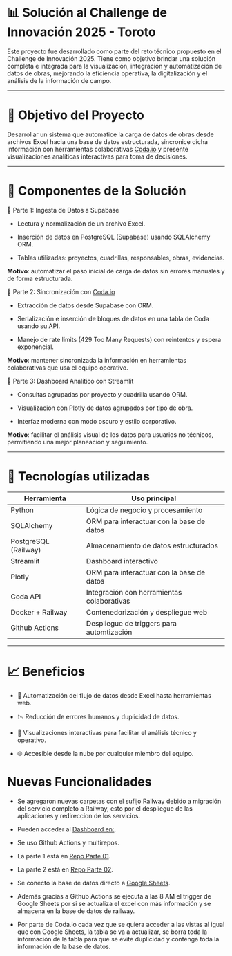 # 📊 Solución al Challenge de Innovación 2025 - Toroto

Este proyecto fue desarrollado como parte del reto técnico propuesto en el Challenge de Innovación 2025. Tiene como objetivo brindar una solución completa e integrada para la visualización, integración y automatización de datos de obras, mejorando la eficiencia operativa, la digitalización y el análisis de la información de campo.

---
# 🚀 Objetivo del Proyecto

Desarrollar un sistema que automatice la carga de datos de obras desde archivos Excel hacia una base de datos estructurada, sincronice dicha información con herramientas colaborativas [Coda.io](https://coda.io/developers/apis/v1#) y presente visualizaciones analíticas interactivas para toma de decisiones.

---
# 🧩 Componentes de la Solución

🔹 Parte 1: Ingesta de Datos a Supabase

- Lectura y normalización de un archivo Excel.

- Inserción de datos en PostgreSQL (Supabase) usando SQLAlchemy ORM.

- Tablas utilizadas: proyectos, cuadrillas, responsables, obras, evidencias. 

**Motivo**: automatizar el paso inicial de carga de datos sin errores manuales y de forma estructurada.

🔹 Parte 2: Sincronización con [Coda.io](https://coda.io/developers/apis/v1#)

- Extracción de datos desde Supabase con ORM.

- Serialización e inserción de bloques de datos en una tabla de Coda usando su API.

- Manejo de rate limits (429 Too Many Requests) con reintentos y espera exponencial.

**Motivo**: mantener sincronizada la información en herramientas colaborativas que usa el equipo operativo.

🔹 Parte 3: Dashboard Analítico con Streamlit

- Consultas agrupadas por proyecto y cuadrilla usando ORM.

- Visualización con Plotly de datos agrupados por tipo de obra.

- Interfaz moderna con modo oscuro y estilo corporativo.

**Motivo**: facilitar el análisis visual de los datos para usuarios no técnicos, permitiendo una mejor planeación y seguimiento.

---
# 📂 Tecnologías utilizadas

| Herramienta | Uso principal |
|----------|----------|
| Python               | Lógica de negocio y procesamiento |
| SQLAlchemy | ORM para interactuar con la base de datos   |
| PostgreSQL (Railway) | Almacenamiento de datos estructurados   |
| Streamlit              | Dashboard interactivo |
| Plotly | ORM para interactuar con la base de datos   |
| Coda API    | Integración con herramientas colaborativas   |
| Docker + Railway    | Contenedorización y despliegue web   |
| Github Actions    | Despliegue de triggers para automtización   |

---
# 📈 Beneficios

- 🔄 Automatización del flujo de datos desde Excel hasta herramientas web.

- 📉 Reducción de errores humanos y duplicidad de datos.

- 🧠 Visualizaciones interactivas para facilitar el análisis técnico y operativo.

- 🌐 Accesible desde la nube por cualquier miembro del equipo.

# Nuevas Funcionalidades
- Se agregaron nuevas carpetas con el sufijo Railway debido a migración del servicio completo a Railway, esto por el despliegue de las aplicaciones y redireccion de los servicios.

- Pueden acceder al [Dashboard en:](toroto-parte03-railway-production.up.railway.app).

- Se uso Github Actions y multirepos.

- La parte 1 está en [Repo Parte 01](https://github.com/jemilianofl/toroto-parte01).

- La parte 2 está en [Repo Parte 02](https://github.com/jemilianofl/toroto-parte02).

- Se conecto la base de datos directo a [Google Sheets](https://docs.google.com/spreadsheets/d/1vjzSorAdthIfQAp8uTbNvp--XKqXZVnN1trzkfkmmHA).

- Además gracias a Github Actions se ejecuta a las 8 AM el trigger de Google Sheets por si se actualiza el excel con más información y se almacena en la base de datos de railway.

- Por parte de Coda.io cada vez que se quiera acceder a las vistas al igual que con Google Sheets, la tabla se va a actualizar, se borra toda la información de la tabla para que se evite duplicidad y contenga toda la información de la base de datos.
